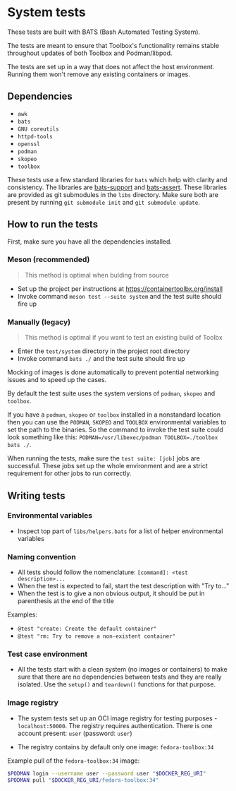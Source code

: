 # System tests

These tests are built with BATS (Bash Automated Testing System).

The tests are meant to ensure that Toolbox's functionality remains stable
throughout updates of both Toolbox and Podman/libpod.

The tests are set up in a way that does not affect the host environment.
Running them won't remove any existing containers or images.

## Dependencies

- `awk`
- `bats`
- `GNU coreutils`
- `httpd-tools`
- `openssl`
- `podman`
- `skopeo`
- `toolbox`

These tests use a few standard libraries for `bats` which help with clarity
and consistency. The libraries are [bats-support](https://github.com/bats-core/bats-support)
and [bats-assert](https://github.com/bats-core/bats-assert). These libraries are
provided as git submodules in the `libs` directory. Make sure both are present
by running `git submodule init` and `git submodule update`.

## How to run the tests

First, make sure you have all the dependencies installed.

### Meson (recommended)

> This method is optimal when bulding from source

- Set up the project per instructions at https://containertoolbx.org/install
- Invoke command `meson test --suite system` and the test suite should fire up

### Manually (legacy)

> This method is optimal if you want to test an existing build of Toolbx

- Enter the `test/system` directory in the project root directory
- Invoke command `bats ./` and the test suite should fire up

Mocking of images is done automatically to prevent potential networking issues
and to speed up the cases.

By default the test suite uses the system versions of `podman`, `skopeo` and
`toolbox`.

If you have a `podman`, `skopeo` or `toolbox` installed in a nonstandard
location then you can use the `PODMAN`, `SKOPEO` and `TOOLBOX` environmental
variables to set the path to the binaries. So the command to invoke the test
suite could look something like this: `PODMAN=/usr/libexec/podman TOOLBOX=./toolbox bats ./`.

When running the tests, make sure the `test suite: [job]` jobs are successful.
These jobs set up the whole environment and are a strict requirement for other
jobs to run correctly.

## Writing tests

### Environmental variables

- Inspect top part of `libs/helpers.bats` for a list of helper environmental
  variables

### Naming convention

- All tests should follow the nomenclature: `[command]: <test description>...`
- When the test is expected to fail, start the test description with "Try
  to..."
- When the test is to give a non obvious output, it should be put in parenthesis
  at the end of the title

Examples:

* `@test "create: Create the default container"`
* `@test "rm: Try to remove a non-existent container"`

### Test case environment

- All the tests start with a clean system (no images or containers) to make sure
  that there are no dependencies between tests and they are really isolated. Use
  the `setup()` and `teardown()` functions for that purpose.

### Image registry

- The system tests set up an OCI image registry for testing purposes -
  `localhost:50000`. The registry requires authentication. There is one account
  present: `user` (password: `user`)

- The registry contains by default only one image: `fedora-toolbox:34`

Example pull of the `fedora-toolbox:34` image:

```bash
$PODMAN login --username user --password user "$DOCKER_REG_URI"
$PODMAN pull "$DOCKER_REG_URI/fedora-toolbox:34"
```
